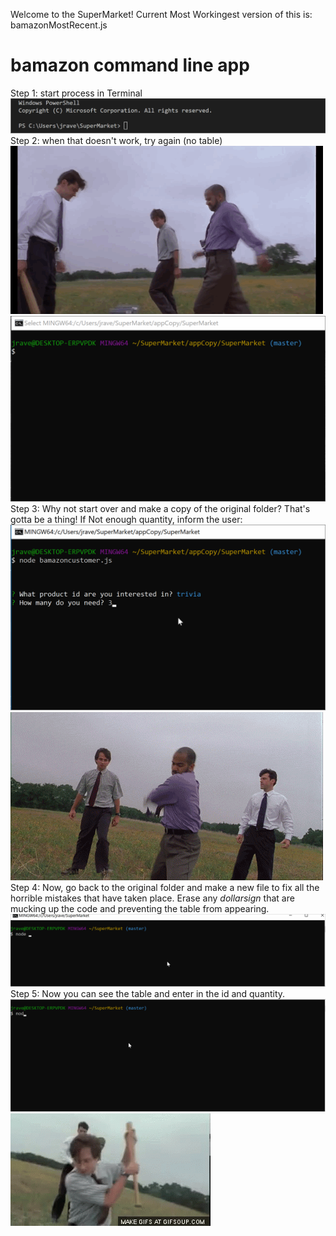 Welcome to the SuperMarket!
Current Most Workingest version of this is: bamazonMostRecent.js
# bamazon command line app
Step 1: start process in Terminal
![1](enterNodeCmd.gif "cmdLine1")
Step 2: when that doesn't work, try again (no table)
![OS1](/officespace1.gif "officespace1")
![2](/enterNodeCmd2.gif "cmdLine2")
Step 3: Why not start over and make a copy of the original folder? That's gotta be a thing!
If Not enough quantity, inform the user:
![3](/enterNodeCmd3.gif "cmdLine3")
![OS2](/officespace2.gif "officespace2")
Step 4: Now, go back to the original folder and make a new file to fix all the horrible mistakes that have taken place. Erase any $dollar sign$ that are mucking up the code and preventing the table from appearing.
![4](/enterNodeCmd4.gif "cmdLine4")
Step 5: Now you can see the table and enter in the id and quantity.
![5](/enterNodeCmd5.gif "cmdLine5")
![OS3](/offficespace3.gif "officespace3")

